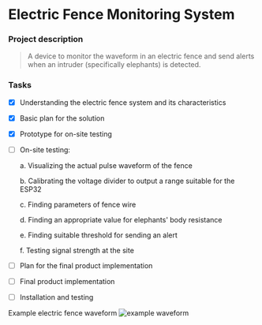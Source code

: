 # Electric Fence Monitoring System
### Project description
>A device to monitor the waveform in an electric fence and send alerts when an intruder (specifically elephants) is detected. 

### Tasks
- [x] Understanding the electric fence system and its characteristics
- [x] Basic plan for the solution
- [x] Prototype for on-site testing
- [ ] On-site testing: 

	 a. Visualizing the actual pulse waveform of the fence
	 
	 b. Calibrating the voltage divider to output a range suitable for the ESP32
	 
	 c. Finding parameters of fence wire
	 
	 d. Finding an appropriate value for elephants' body resistance
	 
	 e. Finding suitable threshold for sending an alert
	 
	 f. Testing signal strength at the site
	 
- [ ]  Plan for the final product implementation
- [ ] Final product implementation
- [ ] Installation and testing

Example electric fence waveform
![example waveform](https://github.com/agxone-projects/electric_fence_intruder_detection/tree/main/AgX_get_samples/images/samples_no_filter.png?raw=true)

